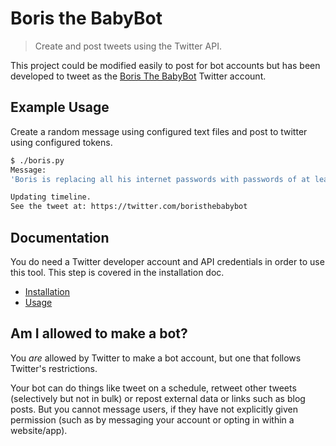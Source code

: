 # Boris the BabyBot
> Create and post tweets using the Twitter API.

This project could be modified easily to post for bot accounts but has been developed to tweet as the [Boris The BabyBot](https://twitter.com/boristhebabybot) Twitter account.


## Example Usage

Create a random message using configured text files and post to twitter using configured tokens.

```bash
$ ./boris.py
Message:
'Boris is replacing all his internet passwords with passwords of at least 20 characters. #GDPR'

Updating timeline.
See the tweet at: https://twitter.com/boristhebabybot
```

## Documentation

You do need a Twitter developer account and API credentials in order to use this tool. This step is covered in the installation doc.

- [Installation](/docs/installation.md)
- [Usage](/docs/usage.md)


## Am I allowed to make a bot?

You _are_ allowed by Twitter to make a bot account, but one that follows Twitter's restrictions.

Your bot can do things like tweet on a schedule, retweet other tweets (selectively but not in bulk) or repost external data or links such as blog posts. But you cannot message users, if they have not explicitly given permission (such as by messaging your account or opting in within a website/app).
